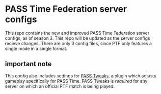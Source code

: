 # PASS Time Federation server configs
This repo contains the new and improved PASS Time Federation server configs, as of season 3. This repo will be updated as the server configs recieve changes. There are only 3 config files, since PTF only features a single mode in a single format.

## important note
This config also includes settings for [PASS Tweaks](https://github.com/SirBlockles/pass-tweaks), a plugin which adjusts gameplay specifically for PASS Time. PASS Tweaks is _required_ for any server on which an official PTF match is being played.